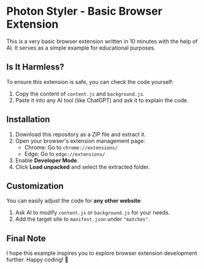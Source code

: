 # Photon Styler - Basic Browser Extension

This is a very basic browser extension written in 10 minutes with the help of AI. It serves as a simple example for educational purposes.

## Is It Harmless?
To ensure this extension is safe, you can check the code yourself:
1. Copy the content of `content.js` and `background.js`.
2. Paste it into any AI tool (like ChatGPT) and ask it to explain the code.

## Installation
1. Download this repository as a ZIP file and extract it.
2. Open your browser's extension management page:
   - Chrome: Go to `chrome://extensions/`
   - Edge: Go to `edge://extensions/`
3. Enable **Developer Mode**.
4. Click **Load unpacked** and select the extracted folder.

## Customization
You can easily adjust the code for **any other website**:
1. Ask AI to modify `content.js` or `background.js` for your needs.
2. Add the target site to `manifest.json` under `"matches"`.

## Final Note
I hope this example inspires you to explore browser extension development further. Happy coding! 🚀
